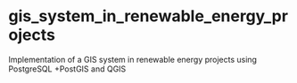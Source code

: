 # gis_system_in_renewable_energy_projects
Implementation of a GIS system in renewable energy projects using PostgreSQL +PostGIS and QGIS
